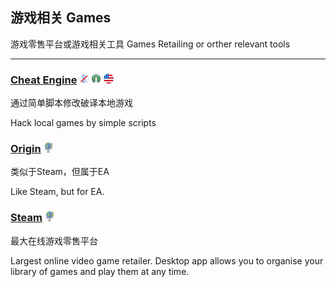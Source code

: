 ## 游戏相关   Games

游戏零售平台或游戏相关工具   Games Retailing or orther relevant tools

---

### [Cheat Engine](http://www.cheatengine.org/) ![](/assets/图片2.png) ![](/assets/open-source-icon.png) ![](/assets/united-states.png)

通过简单脚本修改破译本地游戏

Hack local games by simple scripts

### [Origin](https://www.origin.com/en-in/store/) ![](/assets/earth-globe.png)

类似于Steam，但属于EA

Like Steam, but for EA.

### [Steam](http://store.steampowered.com/) ![](/assets/earth-globe.png)

最大在线游戏零售平台

Largest online video game retailer. Desktop app allows you to organise your library of games and play them at any time.

